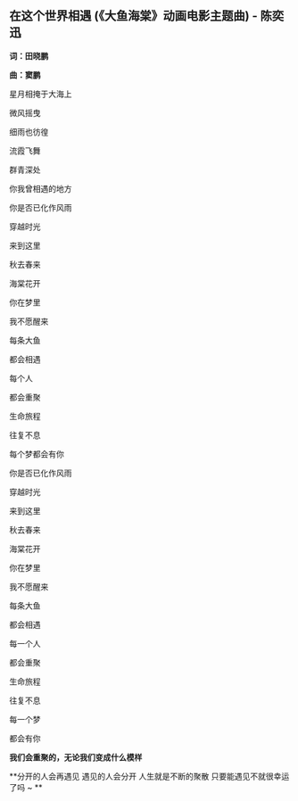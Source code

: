 ## 在这个世界相遇 (《大鱼海棠》动画电影主题曲) - 陈奕迅

  **词：田晓鹏**
    
  **曲：窦鹏**

星月相掩于大海上

微风摇曳

细雨也彷徨

流霞飞舞

群青深处

你我曾相遇的地方

你是否已化作风雨

穿越时光

来到这里

秋去春来

海棠花开

你在梦里

我不愿醒来

每条大鱼

都会相遇

每个人

都会重聚

生命旅程

往复不息

每个梦都会有你

你是否已化作风雨

穿越时光

来到这里

秋去春来

海棠花开

你在梦里

我不愿醒来

每条大鱼

都会相遇

每一个人

都会重聚

生命旅程

往复不息

每一个梦

都会有你



**我们会重聚的，无论我们变成什么模样**

**分开的人会再遇见 遇见的人会分开 人生就是不断的聚散 只要能遇见不就很幸运了吗 ~
**
